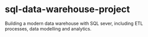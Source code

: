 # sql-data-warehouse-project
Building a modern data warehouse with SQL sever, including ETL processes, data modelling and analytics.
